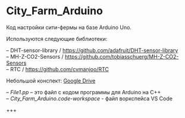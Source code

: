 # City_Farm_Arduino

Код настройки сити-фермы на базе Arduino Uno. 

Используются следующие библиотеки:

– DHT-sensor-library / https://github.com/adafruit/DHT-sensor-library <br>
– MH-Z-CO2-Sensors / https://github.com/tobiasschuerg/MH-Z-CO2-Sensors <br>
– RTC / https://github.com/cvmanjoo/RTC

Небольшой конспект: [Google Drive](https://docs.google.com/document/d/1cDQXyRBJo9yiUTyEtSX7WBYH4Pq35oOjftM2cYVd6oY/)

– *File1.pp* – это файл с кодом программы для Arduino на C++<br>
– *City_Farm_Arduino.code-workspace* - файл воркспейса VS Code



+++
